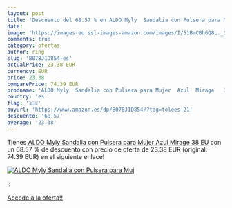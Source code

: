 ```yaml
---
layout: post
title: 'Descuento del 68.57 % en ALDO Myly  Sandalia con Pulsera para Muj'
date: 
image: 'https://images-eu.ssl-images-amazon.com/images/I/51BmCBh6Q8L._SL200_.jpg'
comments: true
category: ofertas
author: ring
slug: 'B078J1D854-es'
actualPrice: 23.38 EUR
currency: EUR
price: 23.38
comparePrice: 74.39 EUR
prodname: 'ALDO Myly  Sandalia con Pulsera para Mujer  Azul  Mirage   38 EU'
country: 'es'
flag: '🇪🇸'
buyurl: 'https://www.amazon.es/dp/B078J1D854/?tag=tolees-21'
descuento: '68.57'
average: '23.38'
---
```


Tienes [ALDO Myly  Sandalia con Pulsera para Mujer  Azul  Mirage   38 EU](https://www.amazon.es/dp/B078J1D854/?tag=tolees-21) con un 68.57 % de descuento con precio de oferta de 23.38 EUR (original: 74.39 EUR) en el siguiente enlace!

[![ALDO Myly  Sandalia con Pulsera para Muj](https://images-eu.ssl-images-amazon.com/images/I/51BmCBh6Q8L._SL200_.jpg)](https://www.amazon.es/dp/B078J1D854/?tag=tolees-21)

ℹ️:


[Accede a la oferta!!](https://www.amazon.es/dp/B078J1D854/?tag=tolees-21)
